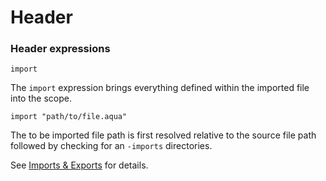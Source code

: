 # Header

### Header expressions

`import`

The `import` expression brings everything defined within the imported file into the scope.

```text
import "path/to/file.aqua"
```

The to be imported file path is first resolved relative to the source file path followed by checking for an  `-imports` directories.

See [Imports & Exports](../statements-1.md) for details.

